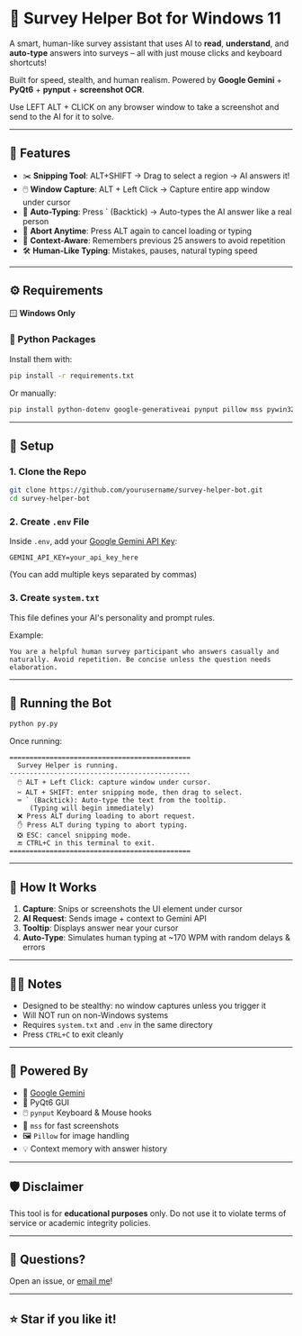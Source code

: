 # 🤖 Survey Helper Bot for Windows 11

A smart, human-like survey assistant that uses AI to **read**, **understand**, and **auto-type** answers into surveys – all with just mouse clicks and keyboard shortcuts!

Built for speed, stealth, and human realism. Powered by **Google Gemini** + **PyQt6** + **pynput** + **screenshot OCR**.

Use LEFT ALT + CLICK on any browser window to take a screenshot and send to the AI for it to solve.

---

## 🧠 Features

- ✂️ **Snipping Tool**: ALT+SHIFT → Drag to select a region → AI answers it!
- 🖱️ **Window Capture**: ALT + Left Click → Capture entire app window under cursor
- 🤖 **Auto-Typing**: Press ` (Backtick) → Auto-types the AI answer like a real person
- 🛑 **Abort Anytime**: Press ALT again to cancel loading or typing
- 🧠 **Context-Aware**: Remembers previous 25 answers to avoid repetition
- 🛠️ **Human-Like Typing**: Mistakes, pauses, natural typing speed

---

## ⚙️ Requirements

🪟 **Windows Only**

### 🧪 Python Packages

Install them with:

```bash
pip install -r requirements.txt
```

Or manually:

```bash
pip install python-dotenv google-generativeai pynput pillow mss pywin32 PyQt6
```

---

## 📁 Setup

### 1. Clone the Repo

```bash
git clone https://github.com/yourusername/survey-helper-bot.git
cd survey-helper-bot
```

### 2. Create `.env` File

Inside `.env`, add your [Google Gemini API Key](https://aistudio.google.com/app/apikey):

```env
GEMINI_API_KEY=your_api_key_here
```

(You can add multiple keys separated by commas)

### 3. Create `system.txt`

This file defines your AI's personality and prompt rules.

Example:

```
You are a helpful human survey participant who answers casually and naturally. Avoid repetition. Be concise unless the question needs elaboration.
```

---

## 🚀 Running the Bot

```bash
python py.py
```

Once running:

```
=============================================
  Survey Helper is running.
---------------------------------------------
  🖱️ ALT + Left Click: capture window under cursor.
  ✂️ ALT + SHIFT: enter snipping mode, then drag to select.
  ⌨️ ` (Backtick): Auto-type the text from the tooltip.
     (Typing will begin immediately)
  ❌ Press ALT during loading to abort request.
  ✋ Press ALT during typing to abort typing.
  ❎ ESC: cancel snipping mode.
  🔚 CTRL+C in this terminal to exit.
=============================================
```

---

## 🧪 How It Works

1. **Capture**: Snips or screenshots the UI element under cursor
2. **AI Request**: Sends image + context to Gemini API
3. **Tooltip**: Displays answer near your cursor
4. **Auto-Type**: Simulates human typing at ~170 WPM with random delays & errors

---

## 🕵️‍♂️ Notes

- Designed to be stealthy: no window captures unless you trigger it
- Will NOT run on non-Windows systems
- Requires `system.txt` and `.env` in the same directory
- Press `CTRL+C` to exit cleanly

---

## 🧠 Powered By

- 🤖 [Google Gemini](https://aistudio.google.com)
- 🧱 PyQt6 GUI
- 🖱️ `pynput` Keyboard & Mouse hooks
- 📸 `mss` for fast screenshots
- 🖼️ `Pillow` for image handling
- 💡 Context memory with answer history

---

## 🛡️ Disclaimer

This tool is for **educational purposes** only. Do not use it to violate terms of service or academic integrity policies.

---

## 💬 Questions?

Open an issue, or [email me](mailto:your@email.com)!

---

## ⭐️ Star if you like it!
